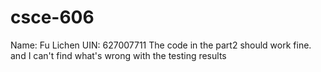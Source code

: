 # csce-606

Name: Fu Lichen
UIN: 627007711
The code in the part2 should work fine. and I can't find what's wrong with the testing results
